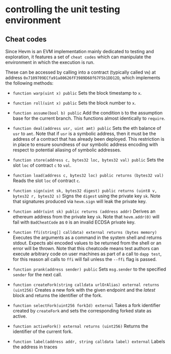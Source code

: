 # controlling the unit testing environment

## Cheat codes

Since Hevm is an EVM implementation mainly dedicated to testing and exploration, it features a set of `cheat codes` which can manipulate the environment in which the execution is run.

These can be accessed by calling into a contract (typically called `Vm`) at address `0x7109709ECfa91a80626fF3989D68f67F5b1DD12D`, which implements the following methods:

- `function warp(uint x) public`
  Sets the block timestamp to `x`.

- `function roll(uint x) public`
  Sets the block number to `x`.

- `function assume(bool b) public`
  Add the condition `b` to the assumption base for the current branch. This functions almost identically to `require`.

- `function deal(address usr, uint amt) public`
  Sets the eth balance of `usr` to `amt`. Note that if `usr` is a symbolic address, then it must be the address of a contract that has already been deployed.
  This restriction is in place to ensure soundness of our symbolic address encoding with respect to potential aliasing of symbolic addresses.

- `function store(address c, bytes32 loc, bytes32 val) public`
  Sets the slot `loc` of contract `c` to `val`.

- `function load(address c, bytes32 loc) public returns (bytes32 val)`
  Reads the slot `loc` of contract `c`.

- `function sign(uint sk, bytes32 digest) public returns (uint8 v, bytes32 r, bytes32 s)`
  Signs the `digest` using the private key `sk`. Note that signatures produced via `hevm.sign` will leak the private key.

- `function addr(uint sk) public returns (address addr)`
  Derives an ethereum address from the private key `sk`. Note that `hevm.addr(0)` will fail with
  `BadCheatCode` as `0` is an invalid ECDSA private key.

- `function ffi(string[] calldata) external returns (bytes memory)`
  Executes the arguments as a command in the system shell and returns stdout. Expects abi encoded values to be returned from the shell or an error will be thrown. Note that this
  cheatcode means test authors can execute arbitrary code on user machines as part of a call to `dapp test`, for this reason all calls to `ffi` will fail unless the `--ffi` flag is passed.

- `function prank(address sender) public`
  Sets `msg.sender` to the specified `sender` for the next call.

- `function createFork(string calldata urlOrAlias) external returns (uint256)`
  Creates a new fork with the given endpoint and the _latest_ block and returns the identifier of the fork.

- `function selectFork(uint256 forkId) external`
  Takes a fork identifier created by `createFork` and sets the corresponding forked state as active.

- `function activeFork() external returns (uint256)`
  Returns the identifier of the current fork.

- `function label(address addr, string calldata label) external`
  Labels the address in traces
